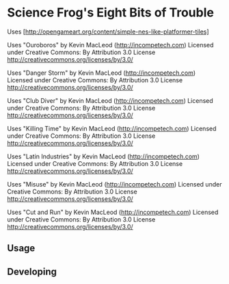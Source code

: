 

# Science Frog's Eight Bits of Trouble


Uses [http://opengameart.org/content/simple-nes-like-platformer-tiles]

Uses "Ouroboros" by Kevin MacLeod (http://incompetech.com)
Licensed under Creative Commons: By Attribution 3.0 License
http://creativecommons.org/licenses/by/3.0/

Uses "Danger Storm" by Kevin MacLeod (http://incompetech.com)
Licensed under Creative Commons: By Attribution 3.0 License
http://creativecommons.org/licenses/by/3.0/

Uses "Club Diver" by Kevin MacLeod (http://incompetech.com)
Licensed under Creative Commons: By Attribution 3.0 License
http://creativecommons.org/licenses/by/3.0/

Uses "Killing Time" by Kevin MacLeod (http://incompetech.com)
Licensed under Creative Commons: By Attribution 3.0 License
http://creativecommons.org/licenses/by/3.0/

Uses "Latin Industries" by Kevin MacLeod (http://incompetech.com)
Licensed under Creative Commons: By Attribution 3.0 License
http://creativecommons.org/licenses/by/3.0/

Uses "Misuse" by Kevin MacLeod (http://incompetech.com)
Licensed under Creative Commons: By Attribution 3.0 License
http://creativecommons.org/licenses/by/3.0/

Uses "Cut and Run" by Kevin MacLeod (http://incompetech.com)
Licensed under Creative Commons: By Attribution 3.0 License
http://creativecommons.org/licenses/by/3.0/

## Usage



## Developing



